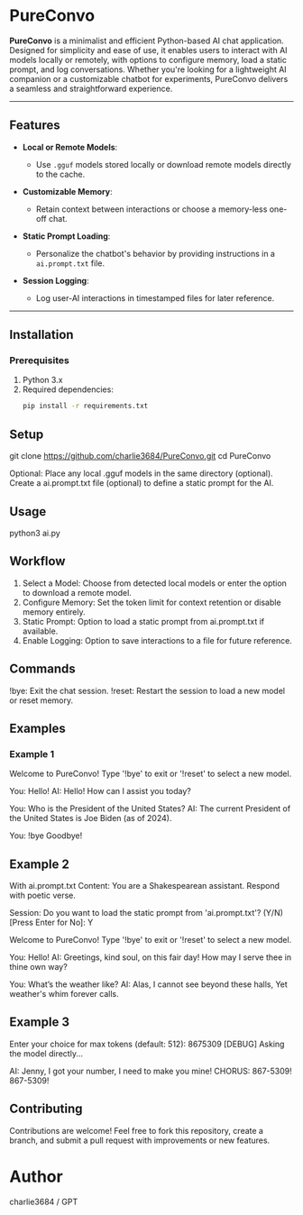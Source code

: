 # PureConvo

**PureConvo** is a minimalist and efficient Python-based AI chat application. Designed for simplicity and ease of use, it enables users to interact with AI models locally or remotely, with options to configure memory, load a static prompt, and log conversations. Whether you're looking for a lightweight AI companion or a customizable chatbot for experiments, PureConvo delivers a seamless and straightforward experience.

---

## Features

- **Local or Remote Models**:
  - Use `.gguf` models stored locally or download remote models directly to the cache.

- **Customizable Memory**:
  - Retain context between interactions or choose a memory-less one-off chat.

- **Static Prompt Loading**:
  - Personalize the chatbot's behavior by providing instructions in a `ai.prompt.txt` file.

- **Session Logging**:
  - Log user-AI interactions in timestamped files for later reference.

---

## Installation

### Prerequisites
1. Python 3.x
2. Required dependencies:
   ```bash
   pip install -r requirements.txt

## Setup
git clone https://github.com/charlie3684/PureConvo.git
cd PureConvo

Optional:
Place any local .gguf models in the same directory (optional).
Create a ai.prompt.txt file (optional) to define a static prompt for the AI.

## Usage
python3 ai.py

## Workflow
1. Select a Model: Choose from detected local models or enter the option to download a remote model.
2. Configure Memory: Set the token limit for context retention or disable memory entirely.
3. Static Prompt: Option to load a static prompt from ai.prompt.txt if available.
4. Enable Logging: Option to save interactions to a file for future reference.

## Commands

!bye: Exit the chat session.
!reset: Restart the session to load a new model or reset memory.



## Examples

### Example 1
Welcome to PureConvo! Type '!bye' to exit or '!reset' to select a new model.

You: Hello!
AI: Hello! How can I assist you today?

You: Who is the President of the United States?
AI: The current President of the United States is Joe Biden (as of 2024).

You: !bye
Goodbye!


## Example 2
With ai.prompt.txt Content: 
You are a Shakespearean assistant. Respond with poetic verse.

Session:
Do you want to load the static prompt from 'ai.prompt.txt'? (Y/N) [Press Enter for No]: Y

Welcome to PureConvo! Type '!bye' to exit or '!reset' to select a new model.

You: Hello!
AI: Greetings, kind soul, on this fair day!
       How may I serve thee in thine own way?

You: What’s the weather like?
AI: Alas, I cannot see beyond these halls,
       Yet weather's whim forever calls.


## Example 3
Enter your choice for max tokens (default: 512): 8675309
[DEBUG] Asking the model directly...

AI: 
Jenny, I got your number,
I need to make you mine!
CHORUS: 867-5309! 867-5309!


## Contributing
Contributions are welcome! Feel free to fork this repository, create a branch, and submit a pull request with improvements or new features.


# Author
charlie3684 / GPT
